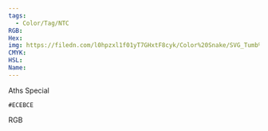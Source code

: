 ```yaml
---
tags:
  - Color/Tag/NTC
RGB:
Hex:
img: https://filedn.com/l0hpzxl1f01yT7GHxtF8cyk/Color%20Snake/SVG_Tumb%20Mass%20No%20Name/ECEBCE.svg
CMYK:
HSL:
Name:
---
```

Aths Special
```palette
#ECEBCE
```
RGB
